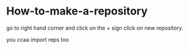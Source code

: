 # How-to-make-a-repository 
go to right hand corner and click on the + sign
click on new repository.

you ccaa import reps too
